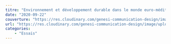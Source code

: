 ```yaml
---
titre: "Environnement et développement durable dans le monde euro-méditerranéen&nbsp;: approches interculturelles"
date: "2020-09-22"
couverture: "https://res.cloudinary.com/genesi-communication-design/image/upload/v1606836764/ihei/couvertures/environnement_agh8kz.jpg"
url: "https://res.cloudinary.com/genesi-communication-design/image/upload/v1606746709/ihei/PDF/IHEI_ENVIRONNEMENT_fatopc.pdf"
categories:
    - "Essais"
---
```


